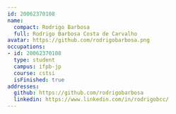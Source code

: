 ```yaml
---
id: 20062370108
name:
  compact: Rodrigo Barbosa
  full: Rodrigo Barbosa Costa de Carvalho
avatar: https://github.com/rodrigobarbosa.png
occupations:
- id: 20062370108
  type: student
  campus: ifpb-jp
  course: cstsi
  isFinished: true
addresses:
  github: https://github.com/rodrigobarbosa
  linkedin: https://www.linkedin.com/in/rodrigobcc/
---
```

